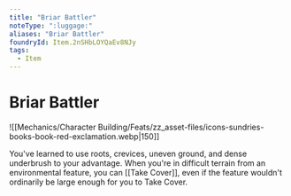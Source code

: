 ```yaml
---
title: "Briar Battler"
noteType: ":luggage:"
aliases: "Briar Battler"
foundryId: Item.2nSHbLOYQaEv8NJy
tags:
  - Item
---
```


# Briar Battler
![[Mechanics/Character Building/Feats/zz_asset-files/icons-sundries-books-book-red-exclamation.webp|150]]

You've learned to use roots, crevices, uneven ground, and dense underbrush to your advantage. When you're in difficult terrain from an environmental feature, you can [[Take Cover]], even if the feature wouldn't ordinarily be large enough for you to Take Cover.
